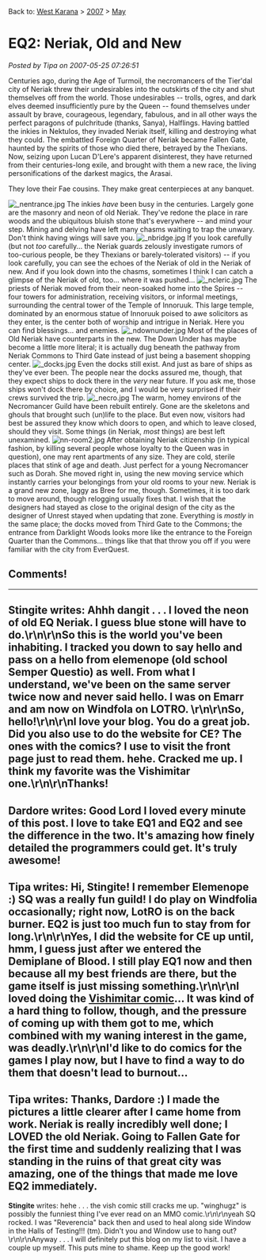 Back to: [West Karana](/posts/westkarana.md) > [2007](/posts/2007/westkarana.md) > [May](./westkarana.md)
# EQ2: Neriak, Old and New

*Posted by Tipa on 2007-05-25 07:26:51*

Centuries ago, during the Age of Turmoil, the necromancers of the Tier'dal city of Neriak threw their undesirables into the outskirts of the city and shut themselves off from the world. Those undesirables -- trolls, ogres, and dark elves deemed insufficiently pure by the Queen -- found themselves under assault by brave, courageous, legendary, fabulous, and in all other ways the perfect paragons of pulchritude (thanks, Sanya), Halflings. Having battled the inkies in Nektulos, they invaded Neriak itself, killing and destroying what they could. The embattled Foreign Quarter of Neriak became Fallen Gate, haunted by the spirits of those who died there, betrayed by the Thexians. Now, seizing upon Lucan D'Lere's apparent disinterest, they have returned from their centuries-long exile, and brought with them a new race, the living personifications of the darkest magics, the Arasai.

They love their Fae cousins. They make great centerpieces at any banquet.


![_nentrance.jpg](../../../uploads/2007/05/_nentrance.jpg)
The inkies *have* been busy in the centuries. Largely gone are the masonry and neon of old Neriak. They've redone the place in rare woods and the ubiquitous bluish stone that's everywhere -- and mind your step. Mining and delving have left many chasms waiting to trap the unwary. Don't think having wings will save you.
![_nbridge.jpg](../../../uploads/2007/05/_nbridge.jpg)
If you look carefully (but not *too* carefully... the Neriak guards zelously investigate rumors of too-curious people, be they Thexians or barely-tolerated visitors) -- if you look carefully, you can see the echoes of the Neriak of old in the Neriak of new. And if you look down into the chasms, sometimes I think I can catch a glimpse of the Neriak of old, too... where it was pushed...
![_ncleric.jpg](../../../uploads/2007/05/_ncleric.jpg)
The priests of Neriak moved from their neon-soaked home into the Spires -- four towers for administration, receiving visitors, or informal meetings, surrounding the central tower of the Temple of Innoruuk. This large temple, dominated by an enormous statue of Innoruuk poised to awe solicitors as they enter, is the center both of worship and intrigue in Neriak. Here you can find blessings... and enemies.
![_ndownunder.jpg](../../../uploads/2007/05/_ndownunder.jpg)
Most of the places of Old Neriak have counterparts in the new. The Down Under has maybe become a little more literal; it is actually dug beneath the pathway from Neriak Commons to Third Gate instead of just being a basement shopping center.
![_docks.jpg](../../../uploads/2007/05/_docks.jpg)
Even the docks still exist. And just as bare of ships as they've ever been. The people near the docks assured me, though, that they expect ships to dock there in the *very* near future. If you ask me, those ships won't dock there by choice, and I would be very surprised if their crews survived the trip.
![_necro.jpg](../../../uploads/2007/05/_necro.jpg)
The warm, homey environs of the Necromancer Guild have been rebuilt entirely. Gone are the skeletons and ghouls that brought such (un)life to the place. But even now, visitors had best be assured they know which doors to open, and which to leave closed, should they visit. Some things (in Neriak, *most* things) are best left unexamined.
![nn-room2.jpg](../../../uploads/2007/05/nn-room2.jpg)
After obtaining Neriak citizenship (in typical fashion, by killing several people whose loyalty to the Queen was in question), one may rent apartments of any size. They are cold, sterile places that stink of age and death. Just perfect for a young Necromancer such as Dorah. She moved right in, using the new moving service which instantly carries your belongings from your old rooms to your new.
Neriak is a grand new zone, laggy as Bree for me, though. Sometimes, it is too dark to move around, though relogging usually fixes that. I wish that the designers had stayed as close to the original design of the city as the designer of Unrest stayed when updating that zone. Everything is *mostly* in the same place; the docks moved from Third Gate to the Commons; the entrance from Darklight Woods looks more like the entrance to the Foreign Quarter than the Commons... things like that that throw you off if you were familiar with the city from EverQuest.
## Comments!
---
**Stingite** writes: Ahhh dangit . . . I loved the neon of old EQ Neriak.  I guess blue stone will have to do.\r\n\r\nSo this is the world you've been inhabiting.  I tracked you down to say hello and pass on a hello from elemenope (old school Semper Questio) as well.  From what I understand, we've been on the same server twice now and never said hello.  I was on Emarr and am now on Windfola on LOTRO.  \r\n\r\nSo, hello!\r\n\r\nI love your blog.  You do a great job.  Did you also use to do the website for CE?  The ones with the comics?  I use to visit the front page just to read them. hehe.  Cracked me up.  I think my favorite was the Vishimitar one.\r\n\r\nThanks!
---
**Dardore** writes: Good Lord I loved every minute of this post.  I love to take EQ1 and EQ2 and see the difference in the two.  It's amazing how finely detailed the programmers could get.  It's truly awesome!
---
**Tipa** writes: Hi, Stingite! I remember Elemenope :) SQ was a really fun guild! I do play on Windfolia occasionally; right now, LotRO is on the back burner. EQ2 is just too much fun to stay from for long.\r\n\r\nYes, I did the website for CE up until, hmm, I guess just after we entered the Demiplane of Blood. I still play EQ1 now and then because all my best friends are there, but the game itself is just missing something.\r\n\r\nI loved doing the <a href="http://westkarana.com/eqdkp/viewnews.php?s=&start=20" rel="nofollow">Vishimitar comic</a>... It was kind of a hard thing to follow, though, and the pressure of coming up with them got to me, which combined with my waning interest in the game, was deadly.\r\n\r\nI'd like to do comics for the games I play now, but I have to find a way to do them that doesn't lead to burnout...
---
**Tipa** writes: Thanks, Dardore :) I made the pictures a little clearer after I came home from work. Neriak is really incredibly well done; I LOVED the old Neriak. Going to Fallen Gate for the first time and suddenly realizing that I was standing in the ruins of that great city was amazing, one of the things that made me love EQ2 immediately.
---
**Stingite** writes: hehe . . . the vish comic still cracks me up.  "winghugz" is possibly the funniest thing I've ever read on an MMO comic.\r\n\r\nyeah SQ rocked.  I was "Reverencia" back then and used to heal along side Window in the Halls of Testing!!! (tm).  Didn't you and Window use to hang out?  \r\n\r\nAnyway . . . I will definitely put this blog on my list to visit.  I have a couple up myself.  This puts mine to shame.  Keep up the good work!
